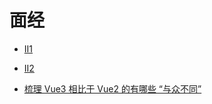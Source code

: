 # 面经

- [II1](https://mp.weixin.qq.com/s/VCJvl4XO6yMibjNcUVXYUA)

- [II2](https://mp.weixin.qq.com/s/BBLcUsXoJZLoHoj2Y4p2XA)

- [梳理 Vue3 相比于 Vue2 的有哪些 “与众不同”](https://mp.weixin.qq.com/s/PdG6YYi4_QkUXA0PC_I5JQ)